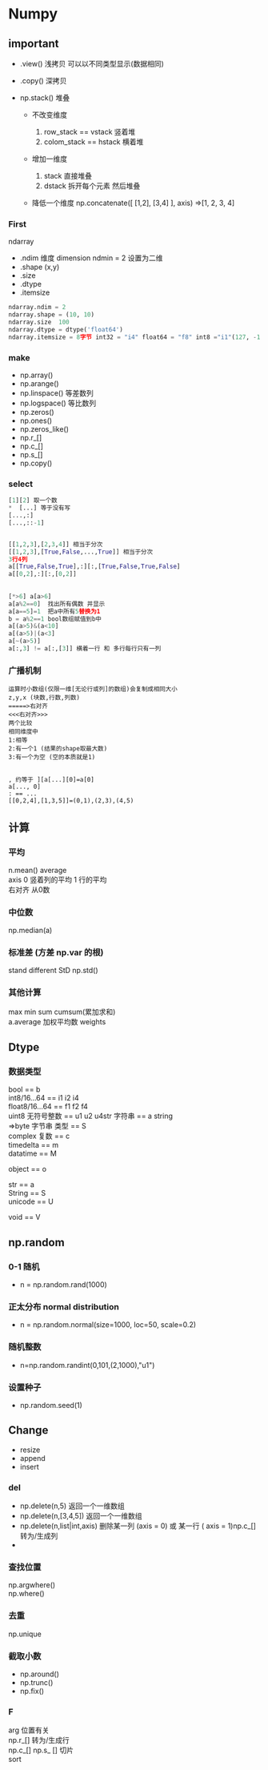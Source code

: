 #  Numpy
## important
- .view() 浅拷贝 可以以不同类型显示(数据相同)
- .copy() 深拷贝

- np.stack() 堆叠 
	- 不改变维度
		1. row_stack == vstack 竖着堆
		2. colom_stack == hstack 横着堆
	
	- 增加一维度
		1. stack  直接堆叠
		2. dstack 拆开每个元素 然后堆叠

	- 降低一个维度
		np.concatenate([ [1,2], [3,4] ], axis) =>[1, 2, 3, 4] 


### First
ndarray
- .ndim 维度 dimension       ndmin = 2  设置为二维
- .shape (x,y)       
- .size       
- .dtype       
- .itemsize


```python
ndarray.ndim = 2  
ndarray.shape = (10, 10)  
ndarray.size  100  
ndarray.dtype = dtype('float64')  
ndarray.itemsize = 8字节 int32 = "i4" float64 = "f8" int8 ="i1"(127, -128)
```

### make
- np.array()
- np.arange()
- np.linspace() 等差数列
- np.logspace() 等比数列
- np.zeros() 
- np.ones()
- np.zeros_like()
- np.r_[]
- np.c_[]
- np.s_[]
- np.copy()

### select


```PYTHON
[1][2] 取一个数  
*  [...] 等于没有写  
[...,:]  
[...,::-1] 


[[1,2,3],[2,3,4]] 相当于分次  
[[1,2,3],[True,False,...,True]] 相当于分次  
3行4列  
a[[True,False,True],:][:,[True,False,True,False]  
a[[0,2],:][:,[0,2]]  
  
  
[*>6] a[a>6]  
a[a%2==0]  找出所有偶数 并显示  
a[a==5]=1  把a中所有5替换为1  
b = a%2==1 bool数组赋值到b中  
a[(a>5)&(a<10]  
a[(a>5)|(a<3]  
a[~(a>5)]  
a[:,3] != a[:,[3]] 横着一行 和 多行每行只有一列  
```

### 广播机制  

```
运算时小数组(仅限一维[无论行或列]的数组)会复制成相同大小  
z,y,x (块数,行数,列数)  
=====>右对齐  
<<<右对齐>>>  
两个比较  
相同维度中  
1:相等  
2:有一个1 (结果的shape取最大数)  
3:有一个为空 (空的本质就是1)  
  
  
, 约等于 ][a[...][0]=a[0]  
a[..., 0]  
: == ...  
[[0,2,4],[1,3,5]]=(0,1),(2,3),(4,5)  
```

## 计算
### 平均
n.mean() average  
axis 0 竖着列的平均 1 行的平均  
右对齐 从0数  
  
### 中位数  
np.median(a)  
  
### 标准差 (方差 np.var 的根)  
stand different StD 
np.std()  

### 其他计算
max min sum cumsum(累加求和)  
a.average 加权平均数 weights


## Dtype
### 数据类型  
  
bool            == b  
int8/16...64    == i1 i2 i4  
float8/16...64  == f1 f2 f4  
uint8 无符号整数  == u1 u2 u4str   字符串      == a string  
=>byte 字节串  类型   == S  
complex 复数     == c  
timedelta   == m  
datatime    == M  
  
object      == o  
  
str         == a  
String      == S  
unicode     == U  
  
void        == V


## np.random
### 0-1 随机  
- n = np.random.rand(1000)  
  
### 正太分布 normal distribution
- n = np.random.normal(size=1000, loc=50, scale=0.2)  

### 随机整数  
- n=np.random.randint(0,101,(2,1000),"u1")  
  
### 设置种子  
- np.random.seed(1)


## Change
- resize 
- append 
- insert  
### del
- np.delete(n,5) 返回一个一维数组  
- np.delete(n,[3,4,5]) 返回一个一维数组  
- np.delete(n,list|int,axis) 删除某一列 (axis = 0) 或 某一行 ( axis = 1)np.c_[] 转为/生成列 
-  

### 查找位置  
np.argwhere()  
np.where()  
  
### 去重  
np.unique  

### 截取小数
- np.around()    
- np.trunc()
- np.fix()


### F
arg 位置有关  
np.r_[] 转为/生成行  
np.c_[]
np.s_ []  切片  
sort